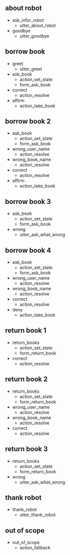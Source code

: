 

## about robot
* ask_infor_robot
  - utter_about_robot
* goodbye
  - utter_goodbye

## borrow book
* greet
  - utter_greet
* ask_book
  - action_set_state
  - form_ask_book
* correct
  - action_resolve
* affirm
  - action_take_book
  
## borrow book 2
* ask_book
  - action_set_state
  - form_ask_book
* wrong_user_name
  - action_resolve
* wrong_book_name
  - action_resolve
* correct
  - action_resolve
* affirm
  - action_take_book

## borrow book 3
* ask_book
  - action_set_state
  - form_ask_book
* wrong
  - utter_ask_what_wrong

## borrow book 4
* ask_book
  - action_set_state
  - form_ask_book
* wrong_user_name
  - action_resolve
* wrong_book_name
  - action_resolve
* correct
  - action_resolve
* deny
  - action_take_book

## return book 1
* return_books
  - action_set_state
  - form_return_book
* correct
  - action_resolve

## return book 2
* return_books
  - action_set_state
  - form_return_book
* wrong_user_name
  - action_resolve
* wrong_book_name
  - action_resolve
* correct
  - action_resolve

## return book 3
* return_books
  - action_set_state
  - form_return_book
* wrong
  - utter_ask_what_wrong

## thank robot
* thank_robot
  - utter_thank_robot

## out of scope
* out_of_scope
  - action_fallback